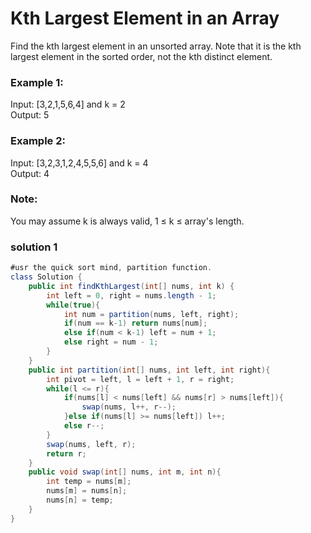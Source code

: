 # Kth Largest Element in an Array

Find the kth largest element in an unsorted array. Note that it is the kth largest element in the sorted order, not the kth distinct element.

### Example 1:

Input: [3,2,1,5,6,4] and k = 2   
Output: 5   
### Example 2:

Input: [3,2,3,1,2,4,5,5,6] and k = 4   
Output: 4   
### Note:   
You may assume k is always valid, 1 ≤ k ≤ array's length.   


### solution 1
```java
#usr the quick sort mind, partition function.
class Solution {
    public int findKthLargest(int[] nums, int k) {
        int left = 0, right = nums.length - 1;
        while(true){
            int num = partition(nums, left, right);
            if(num == k-1) return nums[num];
            else if(num < k-1) left = num + 1;
            else right = num - 1;
        }
    }
    public int partition(int[] nums, int left, int right){
        int pivot = left, l = left + 1, r = right;
        while(l <= r){
            if(nums[l] < nums[left] && nums[r] > nums[left]){
                swap(nums, l++, r--);
            }else if(nums[l] >= nums[left]) l++;
            else r--;
        }
        swap(nums, left, r);
        return r;
    }
    public void swap(int[] nums, int m, int n){
        int temp = nums[m];
        nums[m] = nums[n];
        nums[n] = temp;
    }
}
```
